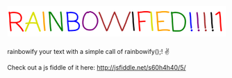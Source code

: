 ![alt tag](https://raw.githubusercontent.com/silicaRich/rainbowify/master/RAINBOWIFIED.png)
==========

rainbowify your text with a simple call of rainbowify();! :v:


Check out a js fiddle of it here: http://jsfiddle.net/s60h4h40/5/


